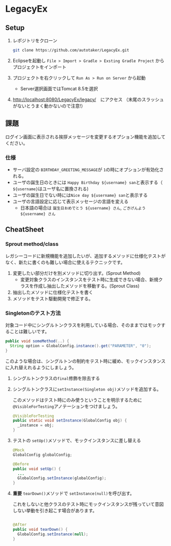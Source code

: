 # LegacyEx

## Setup

1. レポジトリをクローン
   
   ```bash
   git clone https://github.com/autotaker/LegacyEx.git
   ```
2. Eclipseを起動し `File > Import > Gradle > Exsting Gradle Project` からプロジェクトをインポート
3. プロジェクトを右クリックして `Run As > Run on Server` から起動
   - Server選択画面ではTomcat 8.5を選択
4. [http://localhost:8080/LegacyEx/legacy/](http://localhost:8080/LegacyEx/legacy/)　にアクセス
   （末尾のスラッシュがないとうまく動かないので注意!）

## 課題
ログイン画面に表示される挨拶メッセージを変更するオプション機能を追加してください。

### 仕様
- サーバ設定の `BIRTHDAY_GREETING_MESSAGE`が `1`の時にオプションが有効化される。
- ユーザの誕生日のときには `Happy Birthday ${username} san`と表示する（ `${username}`はユーザ名に置換される)
- ユーザの誕生日でない時には`Nice day ${username} san`と表示する
- ユーザの言語設定に応じて表示メッセージの言語を変える
  - 日本語の場合は `誕生日おめでとう ${username} さん`, `ごきげんよう ${username} さん`

## CheatSheet

### Sprout method/class
レガシーコードに新規機能を追加したいが、追加するメソッドに仕様化テストがなく、新たに書くのも難しい場合に使えるテクニックです。

1. 変更したい部分だけを別メソッドに切り出す。(Sprout Method)
   - 変更対象クラスのインスタンスをテスト時に生成できない場合、新規クラスを作成し抽出したメソッドを移動する。(Sprout Class)
2. 抽出したメソッドに仕様化テストを書く
3. メソッドをテスト駆動開発で修正する。

### Singletonのテスト方法
対象コード中にシングルトンクラスを利用している場合、そのままではモックすることは難しいです。

```java
public void someMethod(..) {
  String option = GlobalConfig.instance().get("PARAMETER", "0");
}
```

このような場合は、シングルトンの制約をテスト時に緩め、モックインスタンスに入れ替えれるようにしましょう。

1. シングルトンクラスの`final`修飾を除去する
2. シングルトンクラスに`setInstance(Singleton obj)`メソッドを追加する。
   
   このメソッドはテスト時にのみ使うということを明示するために `@VisibleForTesting`アノテーションをつけましょう。
   
   ```java
   @VisibleForTesting
   public static void setInstance(GlobalConfig obj) {
     _instance = obj;
   }
3. テストの `setUp()`メソッドで、モックインスタンスに差し替える
   
   ```java
   @Mock
   GlobalConfig globalConfig;
   
   @Before
   public void setUp() {
     ...
     GlobalConfig.setInstance(globalConfig);
   }
   ```

4. **重要** `tearDown()`メソッドで `setInstance(null)`を呼び出す。
   
   これをしないと他クラスのテスト時にモックインスタンスが残っていて意図しない挙動を引き起こす場合があります。
   
   ```java
   
   @After
   public void tearDown() {
     GlobalConfig.setInstance(null);
   }
   ```
